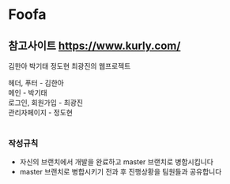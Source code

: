 # Foofa
## 참고사이트 https://www.kurly.com/  
김한아 박기태 정도현 최광진의 웹프로젝트  

헤더, 푸터 - 김한아  
메인 - 박기태    
로그인, 회원가입 - 최광진   
관리자페이지 - 정도현  
<br>  
  
  
### 작성규칙
- 자신의 브랜치에서 개발을 완료하고 master 브랜치로 병합시킵니다
- master 브랜치로 병합시키기 전과 후 진행상황을 팀원들과 공유합니다
